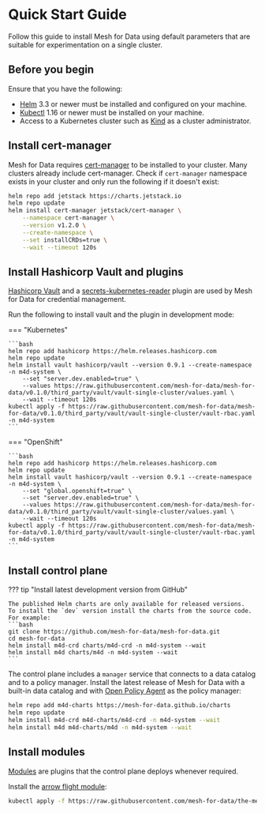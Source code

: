 # Quick Start Guide

Follow this guide to install Mesh for Data using default parameters that are suitable for experimentation on a single cluster.

<!-- For a full installation refer to the [full installation guide](./setup/install) instead. -->

## Before you begin

Ensure that you have the following:

- [Helm](https://helm.sh/) 3.3 or newer must be installed and configured on your machine.
- [Kubectl](https://kubernetes.io/docs/tasks/tools/install-kubectl/) 1.16 or newer must be installed on your machine.
- Access to a Kubernetes cluster such as [Kind](http://kind.sigs.k8s.io/) as a cluster administrator.

## Install cert-manager

Mesh for Data requires [cert-manager](https://cert-manager.io) to be installed to your cluster. 
Many clusters already include cert-manager. Check if `cert-manager` namespace exists in your cluster and only run the following if it doesn't exist:

```bash
helm repo add jetstack https://charts.jetstack.io
helm repo update
helm install cert-manager jetstack/cert-manager \
    --namespace cert-manager \
    --version v1.2.0 \
    --create-namespace \
    --set installCRDs=true \
    --wait --timeout 120s
``` 

## Install Hashicorp Vault and plugins

[Hashicorp Vault](https://www.vaultproject.io/) and a [secrets-kubernetes-reader](https://github.com/mesh-for-data/vault-plugin-secrets-kubernetes-reader) plugin are used by Mesh for Data for credential management.

Run the following to install vault and the plugin in development mode:

=== "Kubernetes" 

    ```bash
    helm repo add hashicorp https://helm.releases.hashicorp.com
    helm repo update
    helm install vault hashicorp/vault --version 0.9.1 --create-namespace -n m4d-system \
        --set "server.dev.enabled=true" \
        --values https://raw.githubusercontent.com/mesh-for-data/mesh-for-data/v0.1.0/third_party/vault/vault-single-cluster/values.yaml \
        --wait --timeout 120s
    kubectl apply -f https://raw.githubusercontent.com/mesh-for-data/mesh-for-data/v0.1.0/third_party/vault/vault-single-cluster/vault-rbac.yaml -n m4d-system
    ```

=== "OpenShift"

    ```bash
    helm repo add hashicorp https://helm.releases.hashicorp.com
    helm repo update
    helm install vault hashicorp/vault --version 0.9.1 --create-namespace -n m4d-system \
        --set "global.openshift=true" \
        --set "server.dev.enabled=true" \
        --values https://raw.githubusercontent.com/mesh-for-data/mesh-for-data/v0.1.0/third_party/vault/vault-single-cluster/values.yaml \
        --wait --timeout 120s
    kubectl apply -f https://raw.githubusercontent.com/mesh-for-data/mesh-for-data/v0.1.0/third_party/vault/vault-single-cluster/vault-rbac.yaml -n m4d-system
    ```

## Install control plane

??? tip "Install latest development version from GitHub"

    The published Helm charts are only available for released versions. 
    To install the `dev` version install the charts from the source code.
    For example:
    ```bash
    git clone https://github.com/mesh-for-data/mesh-for-data.git
    cd mesh-for-data
    helm install m4d-crd charts/m4d-crd -n m4d-system --wait
    helm install m4d charts/m4d -n m4d-system --wait
    ```

The control plane includes a `manager` service that connects to a data catalog and to a policy manager. 
Install the latest release of Mesh for Data with a built-in data catalog and with [Open Policy Agent](https://www.openpolicyagent.org) as the policy manager:

```bash
helm repo add m4d-charts https://mesh-for-data.github.io/charts
helm repo update
helm install m4d-crd m4d-charts/m4d-crd -n m4d-system --wait
helm install m4d m4d-charts/m4d -n m4d-system --wait
```


## Install modules

[Modules](../concepts/modules.md) are plugins that the control plane deploys whenever required. 

Install the [arrow flight module](https://github.com/mesh-for-data/the-mesh-for-data-flight-module):

```bash
kubectl apply -f https://raw.githubusercontent.com/mesh-for-data/the-mesh-for-data-flight-module/master/module.yaml -n m4d-system
```
